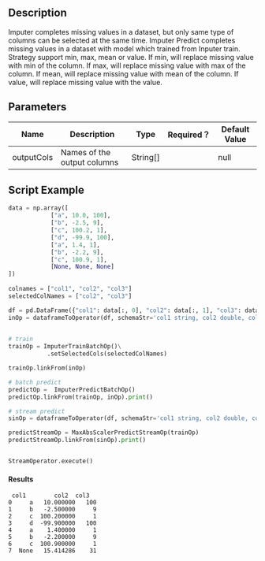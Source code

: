 ## Description
Imputer completes missing values in a dataset, but only same type of columns can be selected at the same time.
 Imputer Predict completes missing values in a dataset with model which trained from Inputer train.
 Strategy support min, max, mean or value.
 If min, will replace missing value with min of the column.
 If max, will replace missing value with max of the column.
 If mean, will replace missing value with mean of the column.
 If value, will replace missing value with the value.

## Parameters
| Name | Description | Type | Required？ | Default Value |
| --- | --- | --- | --- | --- |
| outputCols | Names of the output columns | String[] |  | null |


## Script Example

```python
data = np.array([
            ["a", 10.0, 100],
            ["b", -2.5, 9],
            ["c", 100.2, 1],
            ["d", -99.9, 100],
            ["a", 1.4, 1],
            ["b", -2.2, 9],
            ["c", 100.9, 1],
            [None, None, None]
])
             
colnames = ["col1", "col2", "col3"]
selectedColNames = ["col2", "col3"]

df = pd.DataFrame({"col1": data[:, 0], "col2": data[:, 1], "col3": data[:, 2]})
inOp = dataframeToOperator(df, schemaStr='col1 string, col2 double, col3 long', op_type='batch')
         

# train
trainOp = ImputerTrainBatchOp()\
           .setSelectedCols(selectedColNames)

trainOp.linkFrom(inOp)

# batch predict
predictOp =  ImputerPredictBatchOp()
predictOp.linkFrom(trainOp, inOp).print()

# stream predict
sinOp = dataframeToOperator(df, schemaStr='col1 string, col2 double, col3 long', op_type='stream')

predictStreamOp = MaxAbsScalerPredictStreamOp(trainOp)
predictStreamOp.linkFrom(sinOp).print()


StreamOperator.execute()
```

#### Results

```
 col1        col2  col3
0     a   10.000000   100
1     b   -2.500000     9
2     c  100.200000     1
3     d  -99.900000   100
4     a    1.400000     1
5     b   -2.200000     9
6     c  100.900000     1
7  None   15.414286    31
```








